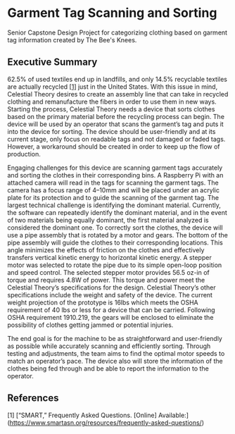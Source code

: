 # Garment Tag Scanning and Sorting
Senior Capstone Design Project for categorizing clothing based on garment tag information
created by The Bee's Knees.

## Executive Summary

62.5% of used textiles end up in landfills, and only 14.5% recyclable textiles are actually recycled [[1]](#ref1) just in the United States. With this issue in mind, Celestial Theory desires to create an assembly line that can take in recycled clothing and remanufacture the fibers in order to use them in new ways. Starting the process, Celestial Theory needs a device that sorts clothes based on the primary material before the recycling process can begin. The device will be used by an operator that scans the garment’s tag and puts it into the device for sorting. The device should be user-friendly and at its current stage, only focus on readable tags and not damaged or faded tags. However, a workaround should be created in order to keep up the flow of production.

Engaging challenges for this device are scanning garment tags accurately and sorting the clothes in their corresponding bins. A Raspberry Pi with an attached camera will read in the tags for scanning the garment tags. The camera has a focus range of 4–10mm and will be placed under an acrylic plate for its protection and to guide the scanning of the garment tag. The largest technical challenge is identifying the dominant material. Currently, the software can repeatedly identify the dominant material, and in the event of two materials being equally dominant, the first material analyzed is considered the dominant one. To correctly sort the clothes, the device will use a pipe assembly that is rotated by a motor and gears. The bottom of the pipe assembly will guide the clothes to their corresponding locations. This angle minimizes the effects of friction on the clothes and effectively transfers vertical kinetic energy to horizontal kinetic energy. A stepper motor was selected to rotate the pipe due to its simple open-loop position and speed control. The selected stepper motor provides 56.5 oz-in of torque and requires 4.8W of power. This torque and power meet the Celestial Theory’s specifications for the design. Celestial Theory’s other specifications include the weight and safety of the device. The current weight projection of the prototype is 16lbs which meets the OSHA requirement of 40 lbs or less for a device that can be carried. Following OSHA requirement 1910.219, the gears will be enclosed to eliminate the possibility of clothes getting jammed or potential injuries.

The end goal is for the machine to be as straightforward and user-friendly as possible while accurately scanning and efficiently sorting. Through testing and adjustments, the team aims to find the optimal motor speeds to match an operator’s pace. The device also will store the information of the clothes being fed through and be able to report the information to the operator.

## References

<a name="ref1"></a> [1] [“SMART,” Frequently Asked Questions. [Online] Available:] (https://www.smartasn.org/resources/frequently-asked-questions/)
